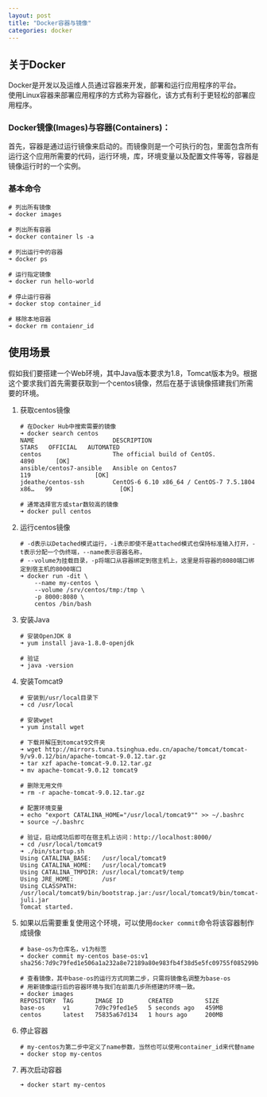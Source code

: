 ```yaml
---
layout: post
title: "Docker容器与镜像"
categories: docker
---
```

## 关于Docker
Docker是开发以及运维人员通过容器来开发，部署和运行应用程序的平台。<br>
使用Linux容器来部署应用程序的方式称为容器化，该方式有利于更轻松的部署应用程序。

### Docker镜像(Images)与容器(Containers)：
首先，容器是通过运行镜像来启动的。而镜像则是一个可执行的包，里面包含所有运行这个应用所需要的代码，运行环境，库，环境变量以及配置文件等等，容器是镜像运行时的一个实例。<br>

### 基本命令
```shell
# 列出所有镜像
➜ docker images

# 列出所有容器
➜ docker container ls -a

# 列出运行中的容器
➜ docker ps

# 运行指定镜像
➜ docker run hello-world

# 停止运行容器
➜ docker stop container_id

# 移除本地容器
➜ docker rm contaienr_id

```

## 使用场景
假如我们要搭建一个Web环境，其中Java版本要求为1.8，Tomcat版本为9。根据这个要求我们首先需要获取到一个centos镜像，然后在基于该镜像搭建我们所需要的环境。

1. 获取centos镜像
   ```shell
   # 在Docker Hub中搜索需要的镜像
   ➜ docker search centos
   NAME                      DESCRIPTION                                     STARS   OFFICIAL   AUTOMATED
   centos                    The official build of CentOS.                   4890      [OK]
   ansible/centos7-ansible   Ansible on Centos7                              119                  [OK]
   jdeathe/centos-ssh        CentOS-6 6.10 x86_64 / CentOS-7 7.5.1804 x86…   99                   [OK]

   # 通常选择官方或star数较高的镜像
   ➜ docker pull centos
   ```

2. 运行centos镜像
   ```shell
   # -d表示以Detached模式运行，-i表示即使不是attached模式也保持标准输入打开，-t表示分配一个伪终端，--name表示容器名称，
   # --volume为挂载目录，-p将端口从容器绑定到宿主机上，这里是将容器的8080端口绑定到宿主机的8000端口
   ➜ docker run -dit \
   	   --name my-centos \
       --volume /srv/centos/tmp:/tmp \
       -p 8000:8080 \
       centos /bin/bash
   ```

3. 安装Java
   ```shell
   # 安装OpenJDK 8
   ➜ yum install java-1.8.0-openjdk

   # 验证
   ➜ java -version
   ```

4. 安装Tomcat9
   ```shell
   # 安装到/usr/local目录下
   ➜ cd /usr/local

   # 安装wget
   ➜ yum install wget

   # 下载并解压到tomcat9文件夹
   ➜ wget http://mirrors.tuna.tsinghua.edu.cn/apache/tomcat/tomcat-9/v9.0.12/bin/apache-tomcat-9.0.12.tar.gz
   ➜ tar xzf apache-tomcat-9.0.12.tar.gz
   ➜ mv apache-tomcat-9.0.12 tomcat9

   # 删除无用文件
   ➜ rm -r apache-tomcat-9.0.12.tar.gz

   # 配置环境变量
   ➜ echo "export CATALINA_HOME="/usr/local/tomcat9"" >> ~/.bashrc
   ➜ source ~/.bashrc

   # 验证，启动成功后即可在宿主机上访问：http://localhost:8000/
   ➜ cd /usr/local/tomcat9
   ➜ ./bin/startup.sh
   Using CATALINA_BASE:   /usr/local/tomcat9
   Using CATALINA_HOME:   /usr/local/tomcat9
   Using CATALINA_TMPDIR: /usr/local/tomcat9/temp
   Using JRE_HOME:        /usr
   Using CLASSPATH:       /usr/local/tomcat9/bin/bootstrap.jar:/usr/local/tomcat9/bin/tomcat-juli.jar
   Tomcat started.
   ```

5. 如果以后需要重复使用这个环境，可以使用`docker commit`命令将该容器制作成镜像
   ```shell
   # base-os为仓库名，v1为标签
   ➜ docker commit my-centos base-os:v1
   sha256:7d9c79fed1e506a1a232a8e72189a80e983fb4f38d5e5fc09755f085299bc23c

   # 查看镜像，其中base-os的运行方式同第二步，只需将镜像名调整为base-os
   # 用新镜像运行后的容器环境与我们在前面几步所搭建的环境一致。
   ➜ docker images
   REPOSITORY  TAG      IMAGE ID       CREATED         SIZE
   base-os     v1       7d9c79fed1e5   5 seconds ago   459MB
   centos      latest   75835a67d134   1 hours ago     200MB
   ```

6. 停止容器
   ```shell
   # my-centos为第二步中定义了name参数，当然也可以使用container_id来代替name
   ➜ docker stop my-centos
   ```

7. 再次启动容器
   ```shell
   ➜ docker start my-centos
   ```